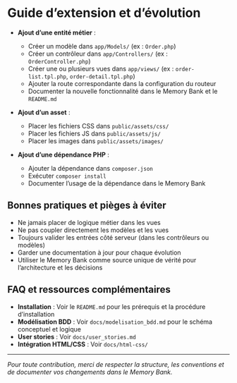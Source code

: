# Guide d’extension et d’évolution

- **Ajout d’une entité métier** :
  - Créer un modèle dans `app/Models/` (ex : `Order.php`)
  - Créer un contrôleur dans `app/Controllers/` (ex : `OrderController.php`)
  - Créer une ou plusieurs vues dans `app/views/` (ex : `order-list.tpl.php`, `order-detail.tpl.php`)
  - Ajouter la route correspondante dans la configuration du routeur
  - Documenter la nouvelle fonctionnalité dans le Memory Bank et le `README.md`

- **Ajout d’un asset** :
  - Placer les fichiers CSS dans `public/assets/css/`
  - Placer les fichiers JS dans `public/assets/js/`
  - Placer les images dans `public/assets/images/`

- **Ajout d’une dépendance PHP** :
  - Ajouter la dépendance dans `composer.json`
  - Exécuter `composer install`
  - Documenter l’usage de la dépendance dans le Memory Bank

## Bonnes pratiques et pièges à éviter

- Ne jamais placer de logique métier dans les vues
- Ne pas coupler directement les modèles et les vues
- Toujours valider les entrées côté serveur (dans les contrôleurs ou modèles)
- Garder une documentation à jour pour chaque évolution
- Utiliser le Memory Bank comme source unique de vérité pour l’architecture et les décisions

## FAQ et ressources complémentaires

- **Installation** : Voir le `README.md` pour les prérequis et la procédure d’installation
- **Modélisation BDD** : Voir `docs/modelisation_bdd.md` pour le schéma conceptuel et logique
- **User stories** : Voir `docs/user_stories.md`
- **Intégration HTML/CSS** : Voir `docs/html-css/`

---

*Pour toute contribution, merci de respecter la structure, les conventions et de documenter vos changements dans le Memory Bank.*
